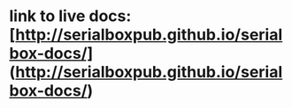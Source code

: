 # link to live docs: [http://serialboxpub.github.io/serialbox-docs/] (http://serialboxpub.github.io/serialbox-docs/)

